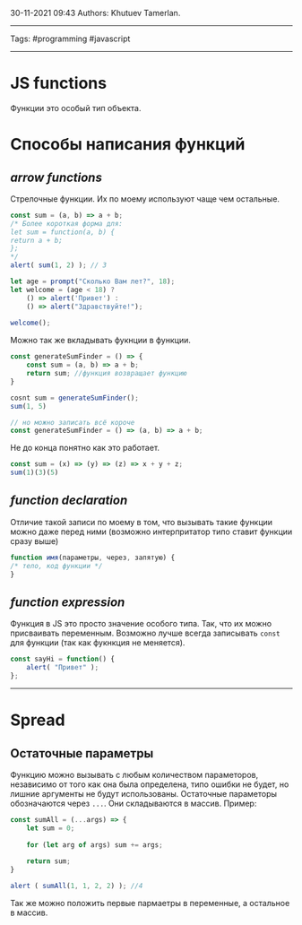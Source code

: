 30-11-2021
09:43
Authors: Khutuev Tamerlan.
***
Tags: #programming #javascript 
***
# JS functions
Функции это особый тип объекта.

# Способы написания функций
## _arrow functions_
Стрелочные функции. Их по моему используют чаще чем остальные.
```js
const sum = (a, b) => a + b; 
/* Более короткая форма для: 
let sum = function(a, b) { 
return a + b; 
}; 
*/
alert( sum(1, 2) ); // 3
```

```js
let age = prompt("Сколько Вам лет?", 18); 
let welcome = (age < 18) ? 
	() => alert('Привет') : 
	() => alert("Здравствуйте!"); 
	
welcome(); 
```

Можно так же вкладывать фукнции в функции.
```js
const generateSumFinder = () => {
	const sum = (a, b) => a + b;
	return sum; //функция возвращает функцию
}

cosnt sum = generateSumFinder();
sum(1, 5)

// но можно записать всё короче 
const generateSumFinder = () => (a, b) => a + b;
```

Не до конца понятно как это работает.
```js
const sum = (x) => (y) => (z) => x + y + z;
sum(1)(3)(5)
```


## _function declaration_
Отличие такой записи по моему в том, что вызывать такие функции можно даже перед ними (возможно интерпритатор типо ставит функции сразу выше)
```js
function имя(параметры, через, запятую) { 
/* тело, код функции */ 
}
```

## _function expression_
Функция в JS это просто значение особого типа. Так, что их можно присваивать переменным. 
Возможно лучше всегда записывать `const` для функции (так как фукнкция не меняется).
```js
const sayHi = function() { 
	alert( "Привет" ); 
};
```

---
# Spread
## Остаточные параметры 
Функцию можно вызывать с любым количеством параметоров, независимо от того как она была определена, типо ошибки не будет, но лишние аргументы не будут использованы. 
Остаточные параметоры обозначаются через `...`. Они складываются в массив. Пример:
```js
const sumAll = (...args) => {
	let sum = 0;
	
	for (let arg of args) sum += args;
	
	return sum;
}

alert ( sumAll(1, 1, 2, 2) ); //4 
```
Так же можно положить первые пармаетры в переменные, а остальное в массив.



